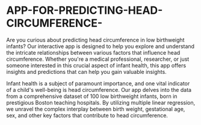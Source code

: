 # APP-FOR-PREDICTING-HEAD-CIRCUMFERENCE-
Are you curious about predicting head circumference in low birthweight infants? Our interactive app is designed to help you explore and understand the intricate relationships between various factors that influence head circumference. Whether you're a medical professional, researcher, or just someone interested in this crucial aspect of infant health, this app offers insights and predictions that can help you gain valuable insights.

Infant health is a subject of paramount importance, and one vital indicator of a child's well-being is head circumference. Our app delves into the data from a comprehensive dataset of 100 low birthweight infants, born in prestigious Boston teaching hospitals. By utilizing multiple linear regression, we unravel the complex interplay between birth weight, gestational age, sex, and other key factors that contribute to head circumference.
